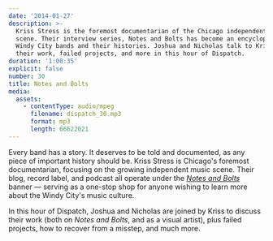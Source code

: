```yaml
---
date: '2014-01-27'
description: >-
  Kriss Stress is the foremost documentarian of the Chicago independent music
  scene. Their interview series, Notes and Bolts has become an encyclopedia of
  Windy City bands and their histories. Joshua and Nicholas talk to Kriss about
  their work, failed projects, and more in this hour of Dispatch.
duration: '1:00:35'
explicit: false
number: 30
title: Notes and Bolts
media:
  assets:
    - contentType: audio/mpeg
      filename: dispatch_30.mp3
      format: mp3
      length: 66622021
---
```

Every band has a story. It deserves to be told and documented, as any piece of important history should be. Kriss Stress is Chicago's foremost documentarian, focusing on the growing independent music scene. Their blog, record label, and podcast all operate under the [*Notes and Bolts*](http://www.notesandbolts.com) banner &mdash; serving as a one-stop shop for anyone wishing to learn more about the Windy City's music culture.

In this hour of Dispatch, Joshua and Nicholas are joined by Kriss to discuss their work (both on *Notes and Bolts*, and as a visual artist), plus failed projects, how to recover from a misstep, and much more.
